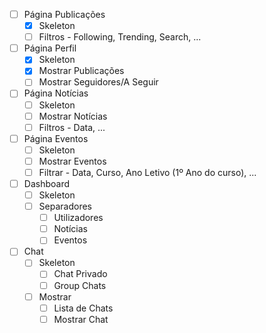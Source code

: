 - [ ] Página Publicações
	- [x] Skeleton
	- [ ] Filtros - Following, Trending, Search, ...
- [ ] Página Perfil
	- [x] Skeleton
	- [x] Mostrar Publicações
	- [ ] Mostrar Seguidores/A Seguir
- [ ] Página Notícias
	- [ ] Skeleton
	- [ ] Mostrar Notícias
	- [ ] Filtros - Data, ...
- [ ] Página Eventos
	- [ ] Skeleton
	- [ ] Mostrar Eventos
	- [ ] Filtrar - Data, Curso, Ano Letivo (1º Ano do curso), ...
- [ ] Dashboard
	- [ ] Skeleton
	- [ ] Separadores
		- [ ] Utilizadores
		- [ ] Notícias
		- [ ] Eventos
- [ ] Chat
	- [ ] Skeleton
		- [ ] Chat Privado
		- [ ] Group Chats
	- [ ] Mostrar
		- [ ] Lista de Chats
		- [ ] Mostrar Chat